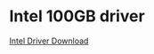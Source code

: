 # Intel 100GB driver

[Intel Driver Download](https://www.intel.com/content/www/us/en/search.html?ws=text#q=e810&t=Downloads&layout=table)